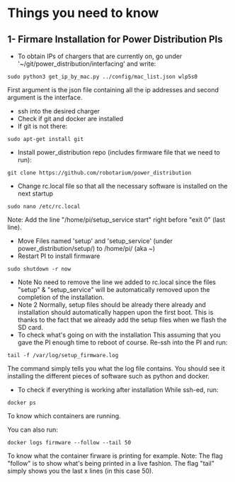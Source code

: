 # Things you need to know

## 1- Firmare Installation for Power Distribution PIs


- To obtain IPs of chargers that are currently on, go under '~/git/power_distribution/interfacing' and write:
```
sudo python3 get_ip_by_mac.py ../config/mac_list.json wlp5s0

```
First argument is the json file containing all the ip addresses and second argument is the interface.

- ssh into the desired charger
- Check if git and docker are installed
- If git is not there:
```
sudo apt-get install git
```
- Install power_distribution repo (includes firmware file that we need to run):
```
git clone https://github.com/robotarium/power_distribution
```
- Change rc.local file so that all the necessary software is installed on the next startup
```
sudo nano /etc/rc.local
```
Note: Add the line "/home/pi/setup_service start" right before "exit 0" (last line).
- Move Files named 'setup' and 'setup_service' (under power_distribution/setup/) to /home/pi/ (aka ~) 
- Restart PI to install firmware
```
sudo shutdown -r now
```
- Note
No need to remove the line we added to rc.local since the files "setup" & "setup_service" will be automatically removed upon the completion of the installation.
- Note 2
Normally, setup files should be already there already and installation should automatically happen upon the first boot. This is thanks to the fact that we already add the setup files when we flash the SD card.
- To check what's going on with the installation
This assuming that you gave the PI enough time to reboot of course.
Re-ssh into the PI and run:
```
tail -f /var/log/setup_firmware.log 
```
The command simply tells you what the log file contains. You should see it installing the different pieces of software such as python and docker.

- To check if everything is working after installation 
While ssh-ed, run:
```
docker ps
```
To know which containers are running.

You can also run:
```
docker logs firmware --follow --tail 50
```
To know what the container firware is printing for example. 
Note: The flag "follow" is to show what's being printed in a live fashion. The flag "tail" simply shows you the last x lines (in this case 50).



